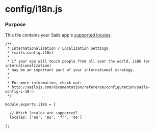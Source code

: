 # config/i18n.js
### Purpose
This file contains your Sails app's [supported locales](http://en.wikipedia.org/wiki/Locales).


<docmeta name="displayName" value="i18n.js">

```
/**
 * Internationalization / Localization Settings
 * (sails.config.i18n)
 *
 * If your app will touch people from all over the world, i18n (or internationalization)
 * may be an important part of your international strategy.
 *
 *
 * For more information, check out:
 * http://sailsjs.com/documentation/reference/configuration/sails-config-i-18-n
 */

module.exports.i18n = {

  // Which locales are supported?
  locales: ['en', 'es', 'fr', 'de']

};

```
